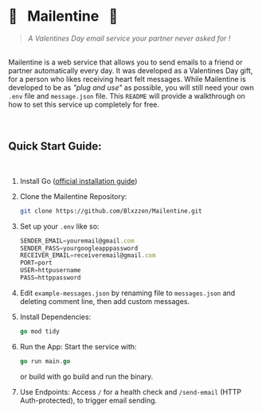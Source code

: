 # 💌 &nbsp; Mailentine &nbsp; 💌
>*A Valentines Day email service your partner never asked for !*


\
Mailentine is a web service that allows you to send emails to a friend or partner automatically every day. It was developed as a Valentines Day gift, for a person who likes receiving heart felt messages. While Mailentine is developed to be as *"plug and use"* as possible, you will still need your own `.env` file and `message.json` file. This `README` will provide a walkthrough on how to set this service up completely for free.<br><br><br>

## Quick Start Guide:
<br>

1. Install Go (<a href="https://go.dev/doc/install" target="_blank">official installation guide</a>)

2. Clone the Mailentine Repository:
    ```bash
    git clone https://github.com/Blxzzen/Mailentine.git
    ```

3. Set up your `.env` like so:
    ```js
    SENDER_EMAIL=youremail@gmail.com
    SENDER_PASS=yourgoogleapppassword
    RECEIVER_EMAIL=receiveremail@gmail.com
    PORT=port
    USER=httpusername
    PASS=httppassword
    ```

4. Edit `example-messages.json` by renaming file to `messages.json` and deleting comment line, then add custom messages.

5. Install Dependencies:
    ```go
    go mod tidy 
    ```

6. Run the App: Start the service with:
    ```go 
    go run main.go
    ``` 
    or build with go build and run the binary.

7. Use Endpoints: Access `/` for a health check and `/send-email` (HTTP Auth-protected), to trigger email sending.